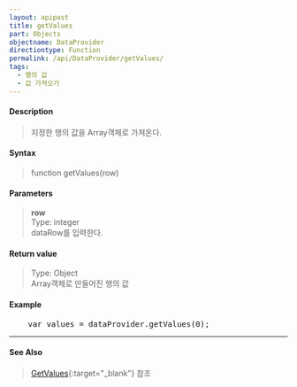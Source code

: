 ```yaml
---
layout: apipost
title: getValues
part: Objects
objectname: DataProvider
directiontype: Function
permalink: /api/DataProvider/getValues/
tags:
  - 행의 값
  - 값 가져오기
---
```



#### Description

> 지정한 행의 값을 Array객체로 가져온다. 

#### Syntax

> function getValues(row)

#### Parameters

> **row**  
> Type: integer  
> dataRow를 입력한다.  

#### Return value

> Type: Object  
> Array객체로 만들어진 행의 값  

#### Example

<pre class="prettyprint">
    var values = dataProvider.getValues(0);
</pre>

---

#### See Also

>[GetValues](http://demo.realgrid.com/Demo/GetValues){:target="_blank"} 참조
